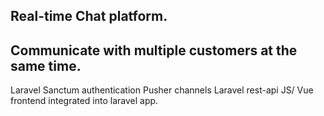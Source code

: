 ## Real-time Chat platform.
## Communicate with multiple customers at the same time.

Laravel Sanctum authentication
Pusher channels
Laravel rest-api
JS/ Vue frontend integrated into laravel app.
